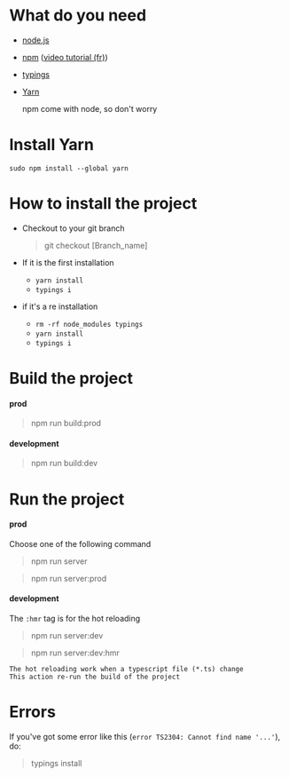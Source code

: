 # What do you need

 * [node.js][1]
 * [npm][2] ([video tutorial (fr)][4])
 * [typings][3]
 * [Yarn][5]


    npm come with node, so don't worry
    
# Install Yarn

    sudo npm install --global yarn

# How to install the project


  * Checkout to your git branch
    
    > git checkout [Branch_name]

  * If it is the first installation
    * `yarn install`
    * `typings i`
  * if it's a re installation
    * `rm -rf node_modules typings`
    * `yarn install`
    * `typings i`

# Build the project

#### prod
   > npm run build:prod

#### development
   > npm run build:dev

# Run the project

#### prod
Choose one of the following command

   > npm run server

   > npm run server:prod

#### development
The `:hmr` tag is for the hot reloading

   > npm run server:dev

   > npm run server:dev:hmr

    The hot reloading work when a typescript file (*.ts) change
    This action re-run the build of the project


# Errors
If you've got some error like this (`error TS2304: Cannot find name '...'`), do:

  > typings install




 [1]: https://nodejs.org/en/                        "node.js"
 [2]: https://www.npmjs.com/                        "npm"
 [3]: https://www.npmjs.com/package/typings         "typings"
 [4]: https://www.youtube.com/watch?v=53U0TBKFwUw   "video tutorial"
 [5]: https://yarnpkg.com/                          "yarn"
